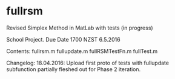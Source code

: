 # fullrsm
Revised Simplex Method in MatLab with tests (in progress)

School Project. Due Date 1700 NZST 6.5.2016 

Contents:
fullrsm.m
fullupdate.m
fullRSMTestFn.m
fullTest.m

Changelog:
18.04.2016: Upload first proto of tests with fullupdate subfunction partially fleshed out for Phase 2 iteration. 
